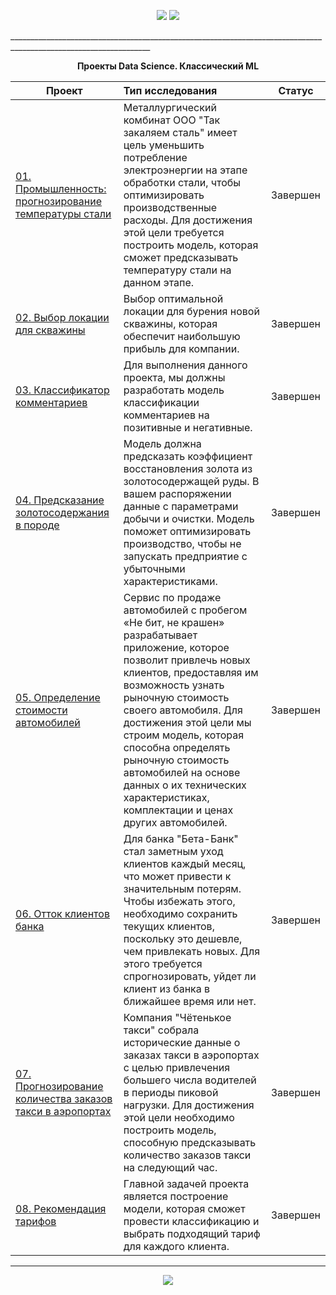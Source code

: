 <p align="center">
  <a href="https://www.kaggle.com/max150797"><img src='https://img.shields.io/badge/Kaggle-20BEFF?style=for-the-badge&logo=Kaggle&logoColor=white'></a>
  <a href="https://www.codewars.com/users/max150797@yandex.ru/"><img src='https://img.shields.io/badge/-Codewars-191002?style=for-the-badge&logo=Codewars&logoColor=red'></a>
  
</p>
_________________________________________________________________________________________________________________

<p align="center"><b> Проекты Data Science. Классический ML</b> </p align="center">

| **Проект** | **Тип исследования** | **Статус** |
| -------------------- | :--------------------- |:---------------------------:|
| [01. Промышленность: прогнозирование температуры стали](https://github.com/max150797/DataScience_Projects/blob/main/Проекты%20по%20машинному%20обучению/Прогнозирование%20температуры%20плавления%20стали/Модель%20прогнозирования%20%2B%20Отчет.ipynb) | Металлургический комбинат ООО "Так закаляем сталь" имеет цель уменьшить потребление электроэнергии на этапе обработки стали, чтобы оптимизировать производственные расходы. Для достижения этой цели требуется построить модель, которая сможет предсказывать температуру стали на данном этапе. |Завершен|
| [02. Выбор локации для скважины](https://github.com/max150797/DataScience_Projects/blob/main/Проекты%20по%20машинному%20обучению/Выбор%20локации%20для%20скважины/Анализ%20скважин%20месторождения.ipynb) | Выбор оптимальной локации для бурения новой скважины, которая обеспечит наибольшую прибыль для компании. |Завершен|
| [03. Классификатор комментариев](https://github.com/max150797/DataScience_Projects/blob/main/Проекты%20по%20машинному%20обучению/Классификатор%20комментариев/NLP%20модель.ipynb)|Для выполнения данного проекта, мы должны разработать модель классификации комментариев на позитивные и негативные.| Завершен|
| [04. Предсказание золотосодержания в породе](https://github.com/max150797/DataScience_Projects/blob/main/Проекты%20по%20машинному%20обучению/Коэффициент%20восстановления%20золота%20из%20смеси%20металлов/Анализ%20и%20модель%20коэффициента%20золотосодержания.ipynb)|Модель должна предсказать коэффициент восстановления золота из золотосодержащей руды. В вашем распоряжении данные с параметрами добычи и очистки. Модель поможет оптимизировать производство, чтобы не запускать предприятие с убыточными характеристиками.| Завершен|
| [05. Определение стоимости автомобилей](https://github.com/max150797/DataScience_Projects/blob/main/Проекты%20по%20машинному%20обучению/Определение%20стоимости%20автомобилей/Анализ%20и%20модель%20определения%20стоимости%20авто.ipynb)|Сервис по продаже автомобилей с пробегом «Не бит, не крашен» разрабатывает приложение, которое позволит привлечь новых клиентов, предоставляя им возможность узнать рыночную стоимость своего автомобиля. Для достижения этой цели мы строим модель, которая способна определять рыночную стоимость автомобилей на основе данных о их технических характеристиках, комплектации и ценах других автомобилей.| Завершен|
| [06. Отток клиентов банка](https://github.com/max150797/DataScience_Projects/blob/main/Проекты%20по%20машинному%20обучению/Отток%20клиентов%20банка/Анализ%20и%20модель%20оттока.ipynb)|Для банка "Бета-Банк" стал заметным уход клиентов каждый месяц, что может привести к значительным потерям. Чтобы избежать этого, необходимо сохранить текущих клиентов, поскольку это дешевле, чем привлекать новых. Для этого требуется спрогнозировать, уйдет ли клиент из банка в ближайшее время или нет.| Завершен|
| [07. Прогнозирование количества заказов такси в аэропортах](https://github.com/max150797/DataScience_Projects/blob/main/Проекты%20по%20машинному%20обучению/Прогнозирование%20заказов%20такси/Модель%20прогнозирования.ipynb)|Компания "Чётенькое такси" собрала исторические данные о заказах такси в аэропортах с целью привлечения большего числа водителей в периоды пиковой нагрузки. Для достижения этой цели необходимо построить модель, способную предсказывать количество заказов такси на следующий час.| Завершен|
| [08. Рекомендация тарифов](https://github.com/max150797/DataScience_Projects/blob/main/Проекты%20по%20машинному%20обучению/Рекомендация%20тарифов/Рекомендация%20тарифов.ipynb)|Главной задачей проекта является построение модели, которая сможет провести классификацию и выбрать подходящий тариф для каждого клиента.| Завершен|
_________________________________________________________________________________________________________________

<p align="center"><img src='https://cdnn21.img.ria.ru/images/152297/71/1522977132_128:0:7374:4076_1920x0_80_0_0_04ec5fd1abe7f78c95e028c368cc1e7c.jpg'></p>
